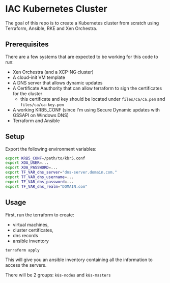 # IAC Kubernetes Cluster
The goal of this repo is to create a Kubernetes cluster from scratch using Terraform, Ansible, RKE and Xen Orchestra.

## Prerequisites
There are a few systems that are expected to be working for this code to run:
- Xen Orchestra (and a XCP-NG cluster)
- A cloud-init VM template
- A DNS server that allows dynamic updates
- A Certificate Aauthority that can allow terraform to sign the certificates for the cluster
    - this certificate and key should be located under `files/ca/ca.pem` and `files/ca/ca-key.pem`
- A working KRB5_CONF (since I'm using Secure Dynamic updates with GSSAPI on Windows DNS)
- Terraform and Ansible

## Setup
Export the following environment variables:
```bash
export KRB5_CONF=/path/to/kbr5.conf
export XOA_USER=...
export XOA_PASSWORD=...
export TF_VAR_dns_server="dns-server.domain.com."
export TF_VAR_dns_username=...
export TF_VAR_dns_password=...
export TF_VAR_dns_realm="DOMAIN.com"
```

## Usage
First, run the terraform to create:
- virtual machines, 
- cluster certificates, 
- dns records
- ansible inventory

```bash
terraform apply
```

This will give you an ansible inventory containing all the information to access the servers.

There will be 2 groups: `k8s-nodes` and `k8s-masters`
